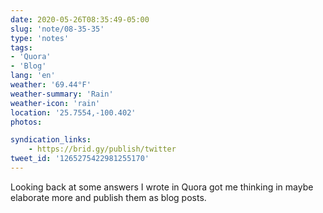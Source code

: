 ```yaml
---
date: 2020-05-26T08:35:49-05:00
slug: 'note/08-35-35'
type: 'notes'
tags:
- 'Quora'
- 'Blog'
lang: 'en'
weather: '69.44°F'
weather-summary: 'Rain'
weather-icon: 'rain'
location: '25.7554,-100.402'
photos:

syndication_links:
    - https://brid.gy/publish/twitter
tweet_id: '1265275422981255170'
---
```

Looking back at some answers I wrote in Quora got me thinking in maybe elaborate more and publish them as blog posts.  